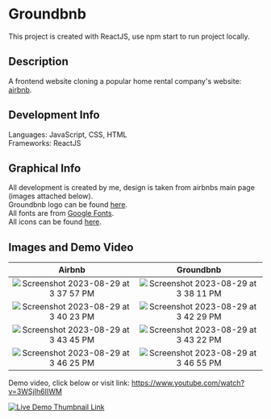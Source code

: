 # Groundbnb
This  project is created with ReactJS, use npm start to run project locally. 

## Description
A frontend website cloning a popular home rental company's website: [airbnb](https://www.airbnb.ca/). 

## Development Info
Languages: JavaScript, CSS, HTML <br>
Frameworks: ReactJS

## Graphical Info
All development is created by me, design is taken from airbnbs main page (images attached below). <br>
Groundbnb logo can be found [here](https://velog.velcdn.com/images%2Fssaboo%2Fpost%2F5185aeaa-5980-4757-9dff-9a233d9fcd27%2Fgroundbnb.png). <br>
All fonts are from [Google Fonts](https://fonts.google.com/). <br>
All icons can be found [here](https://icons8.com/). <br>

## Images and Demo Video

| Airbnb | Groundbnb    |
| :-----: | :---: |
| ![Screenshot 2023-08-29 at 3 37 57 PM](https://github.com/OP-Patel/groundbnb/assets/133251616/298566e0-4bb4-4f3e-a730-4f95144fcbdf) | ![Screenshot 2023-08-29 at 3 38 11 PM](https://github.com/OP-Patel/groundbnb/assets/133251616/e414f9ad-22be-4c99-aae8-d8698d6cabbf) |
| ![Screenshot 2023-08-29 at 3 40 23 PM](https://github.com/OP-Patel/groundbnb/assets/133251616/1a704a9d-5441-4c07-9cf8-1cf82371c7b4) | ![Screenshot 2023-08-29 at 3 42 29 PM](https://github.com/OP-Patel/groundbnb/assets/133251616/3c430e97-db5a-4be9-8a2d-8cb7aedb5c96) 
| ![Screenshot 2023-08-29 at 3 43 45 PM](https://github.com/OP-Patel/groundbnb/assets/133251616/7075fce4-ceb5-48d2-91d7-1e4eded1fbaa) | ![Screenshot 2023-08-29 at 3 43 22 PM](https://github.com/OP-Patel/groundbnb/assets/133251616/0897982b-c1bb-4251-9bbd-a50268fb3ec5) |
|![Screenshot 2023-08-29 at 3 46 25 PM](https://github.com/OP-Patel/groundbnb/assets/133251616/61b6707d-8d67-4d4e-be96-1fd9803dfe36) | ![Screenshot 2023-08-29 at 3 46 55 PM](https://github.com/OP-Patel/groundbnb/assets/133251616/bc341f4b-94ba-4643-923d-c8c5a12a8ab9)|



Demo video, click below or visit link: https://www.youtube.com/watch?v=3WSjIh6IIWM <br>

[![Live Demo Thumbnail Link](https://img.youtube.com/vi/3WSjIh6IIWM/0.jpg)](https://www.youtube.com/watch?v=3WSjIh6IIWM)
